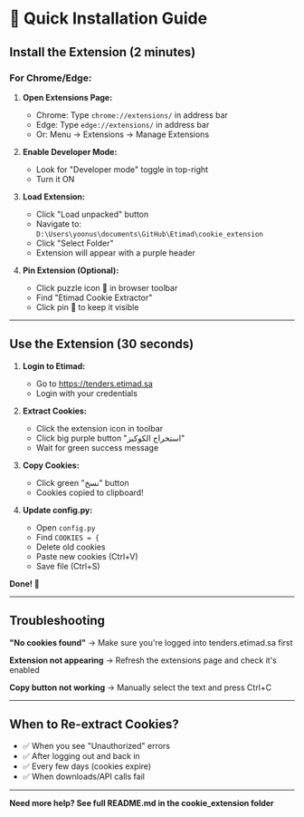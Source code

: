 # 🚀 Quick Installation Guide

## Install the Extension (2 minutes)

### **For Chrome/Edge:**

1. **Open Extensions Page:**
   - Chrome: Type `chrome://extensions/` in address bar
   - Edge: Type `edge://extensions/` in address bar
   - Or: Menu → Extensions → Manage Extensions

2. **Enable Developer Mode:**
   - Look for "Developer mode" toggle in top-right
   - Turn it ON

3. **Load Extension:**
   - Click "Load unpacked" button
   - Navigate to: `D:\Users\yoonus\documents\GitHub\Etimad\cookie_extension`
   - Click "Select Folder"
   - Extension will appear with a purple header

4. **Pin Extension (Optional):**
   - Click puzzle icon 🧩 in browser toolbar
   - Find "Etimad Cookie Extractor"
   - Click pin 📌 to keep it visible

---

## Use the Extension (30 seconds)

1. **Login to Etimad:**
   - Go to https://tenders.etimad.sa
   - Login with your credentials

2. **Extract Cookies:**
   - Click the extension icon in toolbar
   - Click big purple button "استخراج الكوكيز"
   - Wait for green success message

3. **Copy Cookies:**
   - Click green "نسخ" button
   - Cookies copied to clipboard!

4. **Update config.py:**
   - Open `config.py`
   - Find `COOKIES = {`
   - Delete old cookies
   - Paste new cookies (Ctrl+V)
   - Save file (Ctrl+S)

**Done! 🎉**

---

## Troubleshooting

**"No cookies found"**
→ Make sure you're logged into tenders.etimad.sa first

**Extension not appearing**
→ Refresh the extensions page and check it's enabled

**Copy button not working**
→ Manually select the text and press Ctrl+C

---

## When to Re-extract Cookies?

- ✅ When you see "Unauthorized" errors
- ✅ After logging out and back in
- ✅ Every few days (cookies expire)
- ✅ When downloads/API calls fail

---

**Need more help? See full README.md in the cookie_extension folder**

